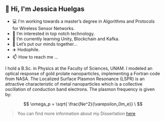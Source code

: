 ## 👋 Hi, I'm Jessica Huelgas
- 💻 I'm working towards a master’s degree in Algorithms and Protocols for Wireless Sensor Networks.
- 👀 I’m interested in top notch technology.
- 🌱 I’m currently learning Unity, Blockchain and Kafka.
- 🧠 Let’s put our minds together...
- ✈️ Hodophile.
- 📫 How to reach me ...


<!---
help: https://www.youtube.com/watch?v=dkE4mVhwMB4&t=318s
help https://stackedit.io/app#
help https://math.meta.stackexchange.com/questions/5020/mathjax-basic-tutorial-and-quick-reference


jhuelgam/jhuelgam is a ✨ special ✨ repository because its `README.md` (this file) appears on your GitHub profile.
You can click the Preview link to take a look at your changes.

🔑 I’m looking to collaborate on   international collaborators...
... different approaches to problem-solving
a dissertation on Optical Properties of Metallic Nanostructures
**LaTeX** mathematical expressions

I worked as scientist [here] https://www.nochedelasestrellas.org.mx/docs/int/china/2014/cartel/cartel6.pdf
--->
I hold a B.Sc. in Physics at the Faculty of Sciences, UNAM.
I modeled an optical response of gold prolate nanoparticles, implementing a Fortran code from NASA.
The Localized Surface Plasmon Resonance (LSPR) is an attractive characteristic of metal nanoparticles which is a collective oscillation of conduction band electrons.
The plasmon frequency is given by:

$$
\omega_p =  \sqrt{ \frac{Ne^2}{\varepsilon_0m_e}}  \
$$

> You can find more information about my Dissertation [here](http://132.248.9.195/ptd2019/febrero/0785171/Index.html).
